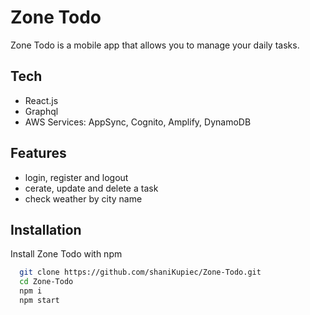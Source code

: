 # Zone Todo

Zone Todo is a mobile app that allows you to manage your daily tasks.

## Tech
- React.js
- Graphql
- AWS Services: AppSync, Cognito, Amplify, DynamoDB

## Features
- login, register and logout
- cerate, update and delete a task
- check weather by city name


## Installation

Install Zone Todo with npm

```bash
  git clone https://github.com/shaniKupiec/Zone-Todo.git
  cd Zone-Todo
  npm i
  npm start
```